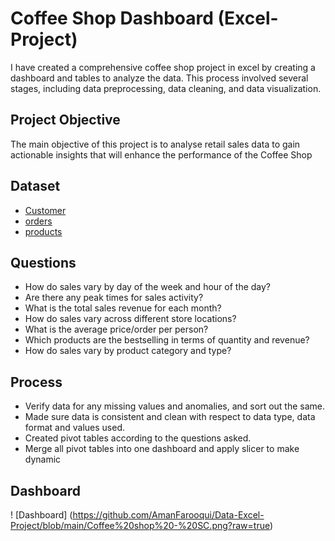 # Coffee Shop Dashboard (Excel-Project)
I have created a comprehensive coffee shop project in excel by creating a dashboard and tables to analyze the data. This process involved several stages, including data preprocessing, data cleaning, and data visualization.
## Project Objective
The main objective of this project is to analyse retail sales data to gain actionable insights that will enhance the performance of the Coffee Shop
## Dataset
- <a href="https://github.com/AmanFarooqui/Data-Excel-Project/blob/main/customers.csv">Customer </a> <br>
- <a href="https://github.com/AmanFarooqui/Data-Excel-Project/blob/main/orders.csv">orders </a> <br>
- <a href="https://github.com/AmanFarooqui/Data-Excel-Project/blob/main/products.csv">products </a>
## Questions
- How do sales vary by day of the week and hour of the day?<br>
- Are there any peak times for sales activity? <br>
- What is the total sales revenue for each month?<br>
-  How do sales vary across different store locations?<br> 
- What is the average price/order per person? <br>
- Which products are the bestselling in terms of quantity and revenue? <br>
- How do sales vary by product category and type?<br>
## Process
- Verify data for any missing values and anomalies, and sort out the same.
-	Made sure data is consistent and clean with respect to data type, data format and values used.
- Created pivot tables according to the questions asked.
-	Merge all pivot tables into one dashboard and apply slicer to make dynamic
## Dashboard
! [Dashboard] (https://github.com/AmanFarooqui/Data-Excel-Project/blob/main/Coffee%20shop%20-%20SC.png?raw=true)
